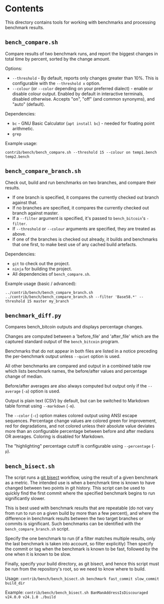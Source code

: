 # Contents

This directory contains tools for working with benchmarks and processing benchmark results.

## `bench_compare.sh`

Compare results of two benchmark runs, and report the biggest changes in total time by percent, sorted by the change amount.

Options:

- `--threshold` - By default, reports only changes greater than 10%. This is configurable with the `--threshold x` option.
- `--colour` (or `--color` depending on your preferred dialect) - enable or disable colour output.  Enabled by default in interactive terminals, disabled otherwise.  Accepts "on", "off" (and common synonyms), and "auto" (default).

Dependencies:

- `bc` - GNU Basic Calculator (`apt install bc`) - needed for floating point arithmetic.
- `grep`

Example usage:

    contrib/bench/bench_compare.sh --threshold 15 --colour on temp1.bench temp2.bench

## `bench_compare_branch.sh`

Check out, build and run benchmarks on two branches, and compare their results.

- If one branch is specified, it compares the currently checked out branch against that.
- If no branches are specified, it compares the currently checked out branch against master.
- If a `--filter` argument is specified, it's passed to `bench_bitcoin`'s `-filter`.
- If `--threshold` or `--colour` arguments are specified, they are treated as above.
- If one of the branches is checked out already, it builds and benchmarks that one first, to make best use of any cached build artefacts.

Dependencies:

- `git` to check out the project.
- `ninja` for building the project.
- All dependencies of `bench_compare.sh`.

Example usage (basic / advanced):

    ../contrib/bench/bench_compare_branch.sh
    ../contrib/bench/bench_compare_branch.sh --filter 'Base58.*' --threshold 15 master my_branch

## `benchmark_diff.py`

Compares bench_bitcoin outputs and displays percentage changes.

Changes are computed between a 'before_file' and 'after_file' which are
the captured standard output of the `bench_bitcoin` program.

Benchmarks that do not appear in both files are listed in a notice preceding
the per-benchmark output unless `--quiet` option is used.

All other benchmarks are compared and output in a combined table row which
lists benchmark names, the before/after values and percentage change of
median.

Before/after averages are also always computed but output only if the
`--average` (`-a`) option is used.

Output is plain text (CSV) by default, but can be switched to Markdown
table format using `--markdown` (`-m`).

The `--color` (`-c`) option makes colored output using ANSI escape sequences.
Percentage change values are colored green for improvement, red for
degradations, and not colored unless their absolute value deviates more than
an configurable percentage between before and after medians OR averages.
Coloring is disabled for Markdown.

The "highlighting" percentage cutoff is configurable using
`--percentage` (`-p`).

## `bench_bisect.sh`

The script runs a [git bisect](https://git-scm.com/docs/git-bisect) workflow,
using the result of a given benchmark as a metric.  The intended use is when a
benchmark time is known to have changed between two points in git history.
This script can be used to quickly find the first commit where the specified
benchmark begins to run significantly slower.

This is best used with benchmark results that are repeatable (do not vary from
run to run on a given build by more than a few percent), and where the
difference in benchmark results between the two target branches or commits is
significant.  Such benchmarks can be identified with the
`bench_compare_branch.sh` script.

Specify the one benchmark to run (if a filter matches multiple results, only
the last benchmark is taken into account, so filter explicitly)  Then specify
the commit or tag when the benchmark is known to be fast, followed by the one
when it is known to be slow.

Finally, specify your build directory, as git bisect, and hence this script
must be run from the repository's root, so we need to know where to build.

Usage: `contrib/bench/bench_bisect.sh benchmark fast_commit slow_commit build_dir`

Example: `contrib/bench/bench_bisect.sh BanManAddressIsDiscouraged v24.0.0 v24.1.0 ./build`
